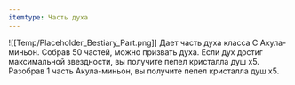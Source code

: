 ```yaml
---
itemtype: Часть духа
---
```

![[Temp/Placeholder_Bestiary_Part.png]]
Дает часть духа класса C Акула-миньон. Собрав 50 частей, можно призвать духа. Если дух достиг максимальной звездности, вы получите пепел кристалла душ х5. Разобрав 1 часть Акула-миньон, вы получите пепел кристалла душ х5.
